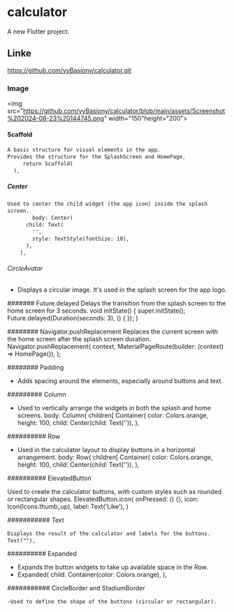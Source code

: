 # calculator

A new Flutter project.
## Linke
https://github.com/yyBasiony/calculator.git
### Image
<img src="https://github.com/yyBasiony/calculator/blob/main/assets/Screenshot%202024-08-23%20144745.png" width="150"height="200">

#### Scaffold

    A basic structure for visual elements in the app.
    Provides the structure for the SplashScreen and HomePage.
         return Scaffold(
      ),

##### Center

    Used to center the child widget (the app icon) inside the splash screen.
            body: Center(
          child: Text(
            '',
            style: TextStyle(fontSize: 10),
          ),
        ),



###### CircleAvatar

  -  Displays a circular image. It's used in the splash screen for the app logo.

####### Future.delayed
      Delays the transition from the splash screen to the home screen for 3 seconds.
        void initState() {
    super.initState();
    Future.delayed(Duration(seconds: 3), () {
    });
  }

######## Navigator.pushReplacement
   Replaces the current screen with the home screen after the splash screen duration.
         Navigator.pushReplacement(
        context,
        MaterialPageRoute(builder: (context) => HomePage()),
      );


 ######## Padding

  -  Adds spacing around the elements, especially around buttons and text.

######### Column

- Used to vertically arrange the widgets in both the splash and home screens.
          body: Column(
          children[
            Container(
              color: Colors.orange,
              height: 100,
              child: Center(child: Text('')),
            ),


########## Row

   - Used in the calculator layout to display buttons in a horizontal arrangement.
             body: Row(
          children[
            Container(
              color: Colors.orange,
              height: 100,
              child: Center(child: Text('')),
            ),


########## ElevatedButton

   Used to create the calculator buttons, with custom styles such as rounded or rectangular shapes.
    ElevatedButton.icon(
  onPressed: () {},
  icon: Icon(Icons.thumb_up),
  label: Text('Like'),
)


########### Text

    Displays the result of the calculator and labels for the buttons.
    Text(""),

########## Expanded

   - Expands the button widgets to take up available space in the Row.
  -  Expanded(
      child: Container(color: Colors.orange),
    ),


########### CircleBorder and StadiumBorder

    -Used to define the shape of the buttons (circular or rectangular).


